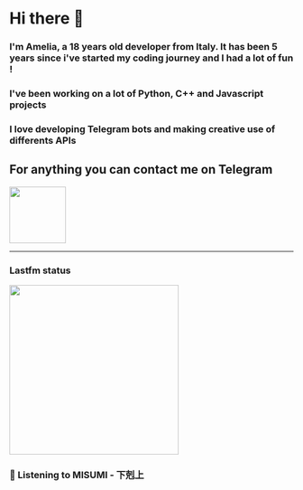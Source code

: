 # Hi there 👋
### I'm Amelia, a 18 years old developer from Italy. It has been 5 years since i've started my coding journey and I had a lot of fun !
### I've been working on a lot of Python, C++ and Javascript projects
### I love developing Telegram bots and making creative use of differents APIs


## For anything you can contact me on Telegram 
[<img src="https://upload.wikimedia.org/wikipedia/commons/thumb/8/83/Telegram_2019_Logo.svg/800px-Telegram_2019_Logo.svg.png" height=100px>](https://t.me/lmpostor_syndrome)

<!-- lastfm status starts -->
<div>
    		      <hr>
    		      <h3>Lastfm status</h3>
	              <img width="300" height="300" src="https://lastfm.freetls.fastly.net/i/u/300x300/dd1a74627802b53ed9cee76fa38ffd05.jpg" >
		              <h3> 🎵 Listening to MISUMI - 下剋上</h3>
    </div> 
<!-- lastfm status ends -->
